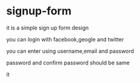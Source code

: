 # signup-form

it is a simple sign up form design

you can login with facebook,geogle and twitter

you can enter using username,email and password

password and confirm password should be same

it 
